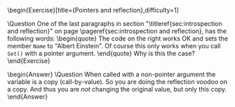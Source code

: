 \begin{Exercise}[title={Pointers and reflection},difficulty=1]

\Question
One of the last paragraphs in section "\titleref{sec:introspection and reflection}"
on page \pageref{sec:introspection and reflection}, has
the following words:
\begin{quote}
The code on the right works OK and sets the member `Name`
to "Albert Einstein". Of course this only works when you call `Set()`
with a pointer argument.
\end{quote}
Why is this the case?
\end{Exercise}

\begin{Answer}
\Question
When called with a non-pointer argument the variable is a copy (call-by-value). So you
are doing the reflection voodoo on a copy. And thus you are *not*
changing the original value, but only this copy.
\end{Answer}
